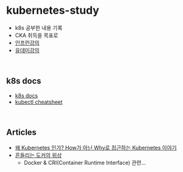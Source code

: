 # kubernetes-study
* k8s 공부한 내용 기록
* CKA 취득을 목표로
* [인프런강의](https://www.inflearn.com/course/%EC%BF%A0%EB%B2%84%EB%84%A4%ED%8B%B0%EC%8A%A4-%EA%B8%B0%EC%B4%88/dashboard)
* [유데미강의](https://www.udemy.com/course/certified-kubernetes-administrator-with-practice-tests/)

<br>

## k8s docs
* [k8s docs](https://kubernetes.io/docs/home/)
* [kubectl cheatsheet](https://kubernetes.io/ko/docs/reference/kubectl/cheatsheet/)

<br>

## Articles
* [왜 Kubernetes 인가? How가 아닌 Why로 접근하는 Kubernetes 이야기](https://medium.com/naverfinancial/%EC%99%9C-kubernetes-%EC%9D%B8%EA%B0%80-how%EA%B0%80-%EC%95%84%EB%8B%8C-why%EB%A1%9C-%EC%A0%91%EA%B7%BC%ED%95%98%EB%8A%94-kubernetes-%EC%9D%B4%EC%95%BC%EA%B8%B0-a303aa513a8d)
* [흔들리는 도커의 위상](https://www.samsungsds.com/kr/insights/docker.html?referrer=https://www.google.com/) 
  * Docker & CRI(Container Runtime Interface) 관련...



